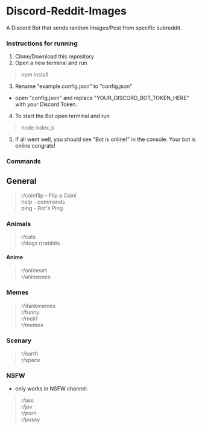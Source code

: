 # Discord-Reddit-Images
A Discord Bot that sends random Images/Post from specific subreddit.

### Instructions for running

1. Clone/Download this repository
2. Open a new terminal and run 
>npm install
3. Rename "example.config.json" to "config.json" 
 - open "config.json" and replace "YOUR_DISCORD_BOT_TOKEN_HERE" with your Discord Token.
4. To start the Bot open terminal and run
>node index.js  
5. If all went well, you should see "Bot is online!" in the console. Your bot is online congrats!

### Commands  

## General
>r/coinflip - Flip a Coin!  
>help - commands  
>ping - Bot's Ping   

### Animals
>r/cats  
>r/dogs
>r/rabbits  

#### Anime
>r/animeart  
>r/animemes  

### Memes
>r/dankmemes  
>r/funny  
>r/meirl  
>r/memes  

### Scenary
>r/earth  
>r/space  

### NSFW
- only works in NSFW channel.  
>r/ass  
>r/jav  
>r/porn  
>r/pussy  
